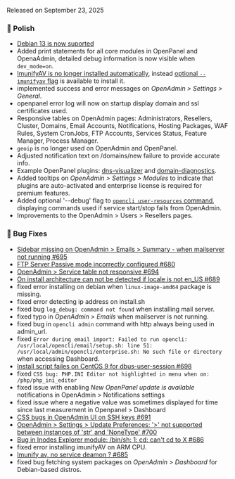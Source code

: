 Released on September 23, 2025

### 💅 Polish
- [Debian 13 is now suported](https://github.com/stefanpejcic/OpenPanel/issues/674)
- Added print statements for all core modules in OpenPanel and OpenaAdmin, detailed debug information is now visible when `dev_mode=on`.
- [ImunifyAV is no longer installed automatically](https://community.openpanel.org/d/193-dont-install-imunifyav-by-default), instead [optional `--imunifyav` flag](/install) is available to install it.
- implemented success and error messages on *OpenAdmin > Settings > General*.
- openpanel error log will now on startup display domain and ssl certificates used.
- Responsive tables on OpenAdmin pages: Administrators, Resellers, Cluster, Domains, Email Accounts, Notifications, Hosting Packages, WAF Rules, System CronJobs, FTP Accounts, Services Status, Feature Manager, Process Manager.
- `geoip` is no longer used on OpenAdmin and OpenPanel.
- Adjusted notification text on /domains/new failure to provide accurate info.
- Example OpenPanel plugins: [dns-visualizer](https://github.com/stefanpejcic/dns-visualizer) and [domain-diagnostics](https://github.com/stefanpejcic/domain-diagnostics).
- Added tooltips on *OpenAdmin > Settings > Modules* to indicate that plugins are auto-activated and enterprise license is required for premium features.
- Added optional '--debug' flag to [`opencli user-resources` command](https://dev.openpanel.com/cli/users.html#Resources), displaying commands used if service start/stop fails from OpenAdmin.
- Improvements to the OpenAdmin > Users > Resellers pages.

### 🐛 Bug Fixes
- [Sidebar missing on OpenAdmin > Emails > Summary - when mailserver not running #695](https://github.com/stefanpejcic/OpenPanel/issues/695)
- [FTP Server Passive mode incorrectly configured #680](https://github.com/stefanpejcic/OpenPanel/issues/680)
- [OpenAdmin > Service table not responsive #694](https://github.com/stefanpejcic/OpenPanel/issues/694)
- [On install architecture can not be detected if locale is not en_US #689](https://github.com/stefanpejcic/OpenPanel/issues/689)
- fixed error installing on debian when `linux-image-amd64` package is missing.
- fixed error detecting ip address on install.sh
- fixed bug `log_debug: command not found` when installing mail server.
- fixed typo in *OpenAdmin > Emails* when mailserver is not running.
- fixed bug in `opencli admin` command with http always being used in admin_url.
- fixed `Error during email import: Failed to run opencli: /usr/local/opencli/email/setup.sh: line 51: /usr/local/admin/opencli/enterprise.sh: No such file or directory` when accessing Dashboard.
- [Install script failes on CentOS 9 for dbus-user-session #698](https://github.com/stefanpejcic/OpenPanel/issues/698)
- fixed `CSS bug: PHP.INI Editor not highlighted in menu when on: /php/php_ini_editor`
- fixed issue with enabling *New OpenPanel update is available* notifications in OpenAdmin > Notifications settings
- fixed issue where a negative value was sometimes displayed for time since last measurement in Openpanel > Dashboard
- [CSS bugs in OpenAdmin UI on SSH keys #691](https://github.com/stefanpejcic/OpenPanel/issues/691)
- [OpenAdmin > Settings > Update Preferences: '>' not supported between instances of 'str' and 'NoneType' #700](https://github.com/stefanpejcic/OpenPanel/issues/700)
- [Bug in Inodes Explorer module: /bin/sh: 1: cd: can't cd to X #686](https://github.com/stefanpejcic/OpenPanel/issues/686)
- fixed error installing imunifyAV on ARM CPU.
- [Imunify av, no service deamon ? #685](https://github.com/stefanpejcic/OpenPanel/issues/685)
- fixed bug fetching system packages on *OpenAdmin > Dashboard* for Debian-based distros.
